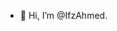 - 👋 Hi, I’m @IfzAhmed.

<!---
IfzAhmed/IfzAhmed is a ✨ special ✨ repository because its `README.md` (this file) appears on your GitHub profile.
You can click the Preview link to take a look at your changes.
--->
